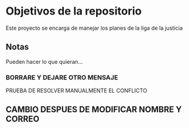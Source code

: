 # Objetivos de la repositorio

Este proyecto se encarga de manejar los planes de la liga de la justicia


## Notas
Pueden hacer lo que quieran...

### BORRARE Y DEJARE OTRO MENSAJE
PRUEBA DE RESOLVER MANUALMENTE EL CONFLICTO

## CAMBIO DESPUES DE MODIFICAR NOMBRE Y CORREO